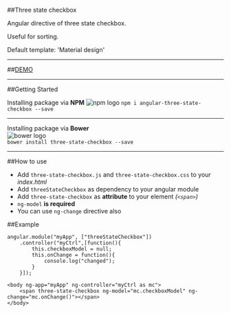 ##Three state checkbox

Angular directive of three state checkbox. 

Useful for sorting. 

Default template: 'Material design'

___
##[DEMO](http://anton.temchenko.com.ua/dev/three-state-checkbox/demo/)
___

##Getting Started

Installing package via **NPM**
![npm logo](http://blogjs.github.io/public/npm-logo.png)
`npm i angular-three-state-checkbox --save`

___

Installing package via **Bower** <br/>
![bower logo](http://blogjs.github.io/public/bower-logo.svg)<br/>
`bower install three-state-checkbox --save`

___

##How to use

* Add `three-state-checkbox.js` and `three-state-checkbox.css` to your _index.html_
* Add `threeStateCheckbox` as dependency to your angular module
* Add `three-state-checkbox` as **attribute** to your element _(`<span>`)_
* `ng-model` **is required**
* You can use `ng-change` directive also
<!--* Pass your options as Object through `options` attribute-->

##Example 

    angular.module("myApp", ["threeStateCheckbox"])
        .controller("myCtrl",[function(){
            this.checkboxModel = null;
            this.onChange = function(){
                console.log("changed");
            }
        }]);
<!-- -->

    <body ng-app="myApp" ng-controller="myCtrl as mc">
        <span three-state-checkbox ng-model="mc.checkboxModel" ng-change="mc.onChange()"></span>
    </body>